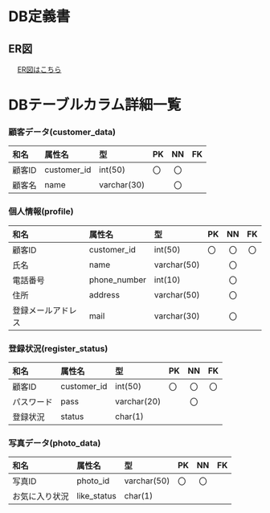 # DB定義書

## ER図
　
[ER図はこちら]()

# DBテーブルカラム詳細一覧

### 顧客データ(customer_data)

|和名|属性名|型|PK|NN|FK|
|:---|:---|:---|:---|:---:|:---:|
|顧客ID|customer_id|int(50)|〇|〇||
|顧客名|name|varchar(30)||〇||

### 個人情報(profile)

|和名|属性名|型|PK|NN|FK|
|:---|:---|:---|:---|:---:|:---:|
|顧客ID|customer_id|int(50)|〇|〇|〇|
|氏名|name|varchar(50)||〇||
|電話番号|phone_number|int(10)||〇||
|住所|address|varchar(50)||〇||
|登録メールアドレス|mail|varchar(30)||〇||


### 登録状況(register_status)

|和名|属性名|型|PK|NN|FK|
|:---|:---|:---|:---|:---:|:---:|
|顧客ID|customer_id|int(50)|〇|〇|〇|
|パスワード|pass|varchar(20)||〇||
|登録状況|status|char(1)||||

### 写真データ(photo_data)

|和名|属性名|型|PK|NN|FK|
|:---|:---|:---|:---|:---:|:---:|
|写真ID|photo_id|varchar(50)|〇|〇||
|お気に入り状況|like_status|char(1)||||


